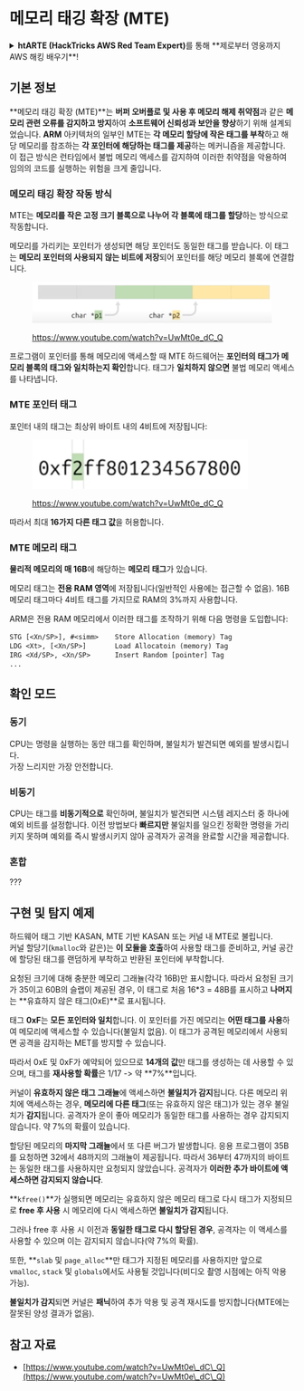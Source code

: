 # 메모리 태깅 확장 (MTE)

<details>

<summary><strong>htARTE (HackTricks AWS Red Team Expert)</strong>를 통해 **제로부터 영웅까지 AWS 해킹 배우기**!</summary>

HackTricks를 지원하는 다른 방법:

* **회사가 HackTricks에 광고되길 원하거나 HackTricks를 PDF로 다운로드**하고 싶다면 [**구독 요금제**](https://github.com/sponsors/carlospolop)를 확인하세요!
* [**공식 PEASS & HackTricks 스왜그**](https://peass.creator-spring.com)를 구매하세요
* [**The PEASS Family**](https://opensea.io/collection/the-peass-family)를 발견하세요, 당사의 독점 [**NFTs**](https://opensea.io/collection/the-peass-family) 컬렉션
* 💬 [**디스코드 그룹**](https://discord.gg/hRep4RUj7f) 또는 [**텔레그램 그룹**](https://t.me/peass)에 **가입**하거나 **트위터** 🐦 [**@hacktricks\_live**](https://twitter.com/hacktricks\_live)를 **팔로우**하세요.
* **HackTricks** 및 **HackTricks Cloud** github 저장소에 PR을 제출하여 해킹 트릭을 공유하세요.

</details>

## 기본 정보

**메모리 태깅 확장 (MTE)**는 **버퍼 오버플로 및 사용 후 메모리 해제 취약점**과 같은 **메모리 관련 오류를 감지하고 방지**하여 **소프트웨어 신뢰성과 보안을 향상**하기 위해 설계되었습니다. **ARM** 아키텍처의 일부인 MTE는 **각 메모리 할당에 작은 태그를 부착**하고 해당 메모리를 참조하는 **각 포인터에 해당하는 태그를 제공**하는 메커니즘을 제공합니다. 이 접근 방식은 런타임에서 불법 메모리 액세스를 감지하여 이러한 취약점을 악용하여 임의의 코드를 실행하는 위험을 크게 줄입니다.

### **메모리 태깅 확장 작동 방식**

MTE는 **메모리를 작은 고정 크기 블록으로 나누어 각 블록에 태그를 할당**하는 방식으로 작동합니다.&#x20;

메모리를 가리키는 포인터가 생성되면 해당 포인터도 동일한 태그를 받습니다. 이 태그는 **메모리 포인터의 사용되지 않는 비트에 저장**되어 포인터를 해당 메모리 블록에 연결합니다.

<figure><img src="../../.gitbook/assets/image (1199).png" alt=""><figcaption><p><a href="https://www.youtube.com/watch?v=UwMt0e_dC_Q">https://www.youtube.com/watch?v=UwMt0e_dC_Q</a></p></figcaption></figure>

프로그램이 포인터를 통해 메모리에 액세스할 때 MTE 하드웨어는 **포인터의 태그가 메모리 블록의 태그와 일치하는지 확인**합니다. 태그가 **일치하지 않으면** 불법 메모리 액세스를 나타냅니다.

### MTE 포인터 태그

포인터 내의 태그는 최상위 바이트 내의 4비트에 저장됩니다:

<figure><img src="../../.gitbook/assets/image (1200).png" alt=""><figcaption><p><a href="https://www.youtube.com/watch?v=UwMt0e_dC_Q">https://www.youtube.com/watch?v=UwMt0e_dC_Q</a></p></figcaption></figure>

따라서 최대 **16가지 다른 태그 값**을 허용합니다.

### MTE 메모리 태그

**물리적 메모리의 매 16B**에 해당하는 **메모리 태그**가 있습니다.

메모리 태그는 **전용 RAM 영역**에 저장됩니다(일반적인 사용에는 접근할 수 없음). 16B 메모리 태그마다 4비트 태그를 가지므로 RAM의 3%까지 사용합니다.

ARM은 전용 RAM 메모리에서 이러한 태그를 조작하기 위해 다음 명령을 도입합니다:
```
STG [<Xn/SP>], #<simm>    Store Allocation (memory) Tag
LDG <Xt>, [<Xn/SP>]       Load Allocatoin (memory) Tag
IRG <Xd/SP>, <Xn/SP>      Insert Random [pointer] Tag
...
```
## 확인 모드

### 동기

CPU는 명령을 실행하는 동안 태그를 확인하며, 불일치가 발견되면 예외를 발생시킵니다.\
가장 느리지만 가장 안전합니다.

### 비동기

CPU는 태그를 **비동기적으로** 확인하며, 불일치가 발견되면 시스템 레지스터 중 하나에 예외 비트를 설정합니다. 이전 방법보다 **빠르지만** 불일치를 일으킨 정확한 명령을 가리키지 못하며 예외를 즉시 발생시키지 않아 공격자가 공격을 완료할 시간을 제공합니다.

### 혼합

???

## 구현 및 탐지 예제

하드웨어 태그 기반 KASAN, MTE 기반 KASAN 또는 커널 내 MTE로 불립니다.\
커널 할당기(`kmalloc`와 같은)는 **이 모듈을 호출**하여 사용할 태그를 준비하고, 커널 공간에 할당된 태그를 랜덤하게 부착하고 반환된 포인터에 부착합니다.

요청된 크기에 대해 충분한 메모리 그래뉼(각각 16B)만 표시합니다. 따라서 요청된 크기가 35이고 60B의 슬랩이 제공된 경우, 이 태그로 처음 16\*3 = 48B를 표시하고 **나머지**는 **유효하지 않은 태그(0xE)**로 표시됩니다.

태그 **0xF**는 **모든 포인터와 일치**합니다. 이 포인터를 가진 메모리는 **어떤 태그를 사용**하여 메모리에 액세스할 수 있습니다(불일치 없음). 이 태그가 공격된 메모리에서 사용되면 공격을 감지하는 MET를 방지할 수 있습니다.

따라서 0xE 및 0xF가 예약되어 있으므로 **14개의 값**만 태그를 생성하는 데 사용할 수 있으며, 태그를 **재사용할 확률**은 1/17 -> 약 **7%**입니다.

커널이 **유효하지 않은 태그 그래뉼**에 액세스하면 **불일치가 감지**됩니다. 다른 메모리 위치에 액세스하는 경우, **메모리에 다른 태그**(또는 유효하지 않은 태그)가 있는 경우 불일치가 **감지**됩니다. 공격자가 운이 좋아 메모리가 동일한 태그를 사용하는 경우 감지되지 않습니다. 약 7%의 확률이 있습니다.

할당된 메모리의 **마지막 그래뉼**에서 또 다른 버그가 발생합니다. 응용 프로그램이 35B를 요청하면 32에서 48까지의 그래뉼이 제공됩니다. 따라서 36부터 47까지의 바이트는 동일한 태그를 사용하지만 요청되지 않았습니다. 공격자가 **이러한 추가 바이트에 액세스하면 감지되지 않습니다**.

**`kfree()`**가 실행되면 메모리는 유효하지 않은 메모리 태그로 다시 태그가 지정되므로 **free 후 사용** 시 메모리에 다시 액세스하면 **불일치가 감지**됩니다.

그러나 free 후 사용 시 이전과 **동일한 태그로 다시 할당된 경우**, 공격자는 이 액세스를 사용할 수 있으며 이는 감지되지 않습니다(약 7%의 확률).

또한, **`slab` 및 `page_alloc`**만 태그가 지정된 메모리를 사용하지만 앞으로 `vmalloc`, `stack` 및 `globals`에서도 사용될 것입니다(비디오 촬영 시점에는 아직 악용 가능).

**불일치가 감지**되면 커널은 **패닉**하여 추가 악용 및 공격 재시도를 방지합니다(MTE에는 잘못된 양성 결과가 없음).

## 참고 자료

* [https://www.youtube.com/watch?v=UwMt0e\_dC\_Q](https://www.youtube.com/watch?v=UwMt0e\_dC\_Q)
